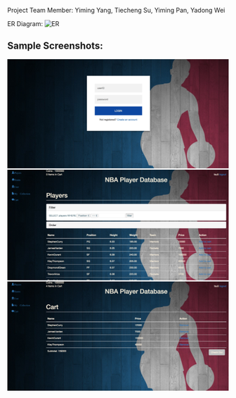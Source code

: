 Project Team Member: Yiming Yang, Tiecheng Su, Yiming Pan, Yadong Wei

ER Diagram:
![ER](ER-Diagram.jpeg)

Sample Screenshots:
-----------------
![Login Page](sample-display/login.png)
![PLayer Cards](sample-display/player-cards.png)
![Shopping Cart](sample-display/cart.png)